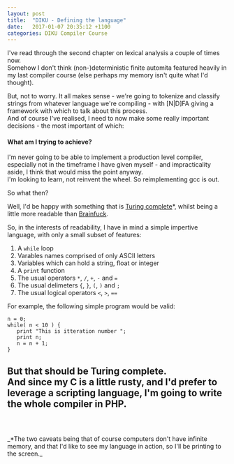 ```yaml
---
layout: post
title:  "DIKU - Defining the language"
date:   2017-01-07 20:35:12 +1100
categories: DIKU Compiler Course
---
```


I've read through the second chapter on lexical analysis a couple of times now.  
Somehow I don't think (non-)deterministic finite automita featured heavily in my last compiler course (else perhaps my memory isn't quite what I'd thought).

But, not to worry. It all makes sense - we're going to tokenize and classify strings from whatever language we're compiling - with [N|D]FA giving a framework with which to talk about this process.  
And of course I've realised, I need to now make some really important decisions - the most important of which:

#### What am I trying to achieve?

I'm never going to be able to implement a production level compiler, especially not in the timeframe I have given myself - and impracticality aside, I think that would miss the point anyway.  
I'm looking to learn, not reinvent the wheel. So reimplementing gcc is out.

So what then? 

Well, I'd be happy with something that is [Turing complete]*, whilst being a little more readable than [Brainfuck].

[Turing complete]: https://en.wikipedia.org/wiki/Turing_completeness
[Brainfuck]: https://en.wikipedia.org/wiki/Brainfuck


So, in the interests of readability, I have in mind a simple impertive language, with only a small subset of features:  
1. A ```while``` loop  
2. Varables names comprised of only ASCII letters  
3. Variables which can hold a string, float or integer  
4. A ```print``` function  
5. The usual operators ```*```, ```/```, ```+```, ```-``` and ```=```  
6. The usual delimeters ```{```, ```}```, ```(```, ```)``` and ```;```  
7. The usual logical operators ```<```, ```>```, ```==```  

For example, the following simple program would be valid:  

    n = 0;  
    while( n < 10 ) {  
       print "This is itteration number ";  
       print n;
       n = n + 1;
    }   

But that should be Turing complete.
<br>
And since my C is a little rusty, and I'd prefer to leverage a scripting language, I'm going to write the whole compiler in PHP.  
<br>
---
<br>   
_*The two caveats being that of course computers don't have infinite memory, and that I'd like to see my language in action, so I'll be printing to the screen._
